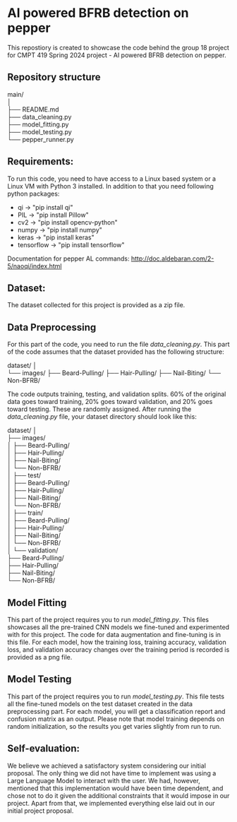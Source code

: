 # AI powered BFRB detection on pepper
This repostiory is created to showcase the code behind the group 18 project for CMPT 419 Spring 2024 project - AI powered BFRB detection on pepper.


## Repository structure
main/  
│   
├── README.md  
├── data_cleaning.py  
├── model_fitting.py  
├── model_testing.py   
└── pepper_runner.py  

## Requirements:
To run this code, you need to have access to a Linux based system or a Linux VM with Python 3 installed. In addition to that you need following python packages:
- qi -> "pip install qi"
- PIL -> "pip install Pillow"
- cv2 -> "pip install opencv-python"
- numpy -> "pip install numpy"
- keras -> "pip install keras"
- tensorflow -> "pip install tensorflow"

Documentation for pepper AL commands:
http://doc.aldebaran.com/2-5/naoqi/index.html


## Dataset:
The dataset collected for this project is provided as a zip file. 

## Data Preprocessing
For this part of the code, you need to run the file *data_cleaning.py*. This part of the code assumes that the dataset provided has the following structure:

dataset/
│   
└── images/
    ├── Beard-Pulling/
    ├── Hair-Pulling/
    ├── Nail-Biting/
    └── Non-BFRB/

The code outputs training, testing, and validation splits. 60% of the original data goes toward training, 20% goes toward validation, and 20% goes toward testing.
These are randomly assigned. After running the *data_cleaning.py* file, your dataset directory should look like this:

dataset/
│   
├── images/    
│   ├── Beard-Pulling/    
│   ├── Hair-Pulling/    
│   ├── Nail-Biting/     
│   └── Non-BFRB/  
│
├── test/      
│   ├── Beard-Pulling/    
│   ├── Hair-Pulling/    
│   ├── Nail-Biting/     
│   └── Non-BFRB/  
│
├── train/      
│   ├── Beard-Pulling/    
│   ├── Hair-Pulling/    
│   ├── Nail-Biting/     
│   └── Non-BFRB/  
│
└── validation/      
    ├── Beard-Pulling/    
    ├── Hair-Pulling/    
    ├── Nail-Biting/     
    └── Non-BFRB/   

## Model Fitting
This part of the project requires you to run *model_fitting.py*. This files showcases all the pre-trained CNN models we fine-tuned and experimented with for this project. The code for data augmentation and fine-tuning is in this file. For each model, how the training loss, training accuracy, validation loss, and validation accuracy changes over the training period is recorded is provided as a png file.  

## Model Testing
This part of the project requires you to run *model_testing.py*. This file tests all the fine-tuned models on the test dataset created in the data preprocessing part. For each model, you will get a classification report and confusion matrix as an output. Please note that model training depends on random initialization, so the results you get varies slightly from run to run. 
  
## Self-evaluation:

We believe we achieved a satisfactory system considering our initial proposal. The only thing we did not have time to implement was using a Large Language Model to interact with the user. We had, however, mentioned that this implementation would have been time dependent, and chose not to do it given the additional constraints that it would impose in our project. Apart from that, we implemented everything else laid out in our initial project proposal.
